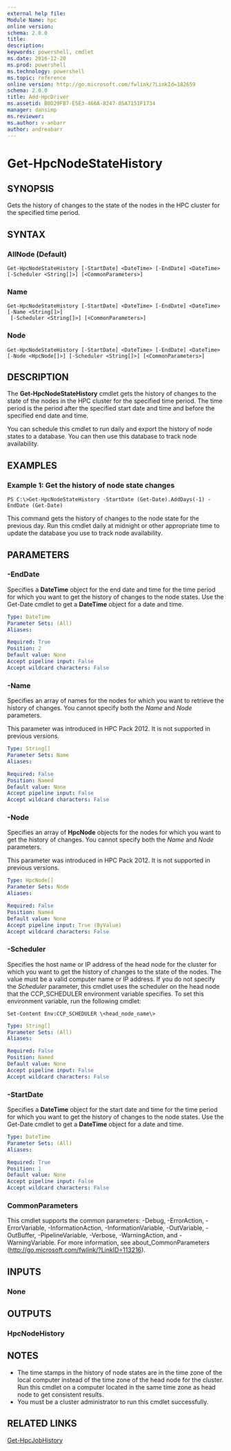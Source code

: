 ```yaml
---
external help file:
Module Name: hpc
online version:
schema: 2.0.0
title:
description:
keywords: powershell, cmdlet
ms.date: 2016-12-20
ms.prod: powershell
ms.technology: powershell
ms.topic: reference
online version: http://go.microsoft.com/fwlink/?LinkId=182659
schema: 2.0.0
title: Add-HpcDriver
ms.assetid: B0D29FB7-E5E3-466A-8247-05A7151F1734
manager: dansimp
ms.reviewer:
ms.author: v-anbarr
author: andreabarr
---
```


# Get-HpcNodeStateHistory

## SYNOPSIS
Gets the history of changes to the state of the nodes in the HPC cluster for the specified time period.

## SYNTAX

### AllNode (Default)
```
Get-HpcNodeStateHistory [-StartDate] <DateTime> [-EndDate] <DateTime>
[-Scheduler <String[]>] [<CommonParameters>]
```

### Name
```
Get-HpcNodeStateHistory [-StartDate] <DateTime> [-EndDate] <DateTime> [-Name <String[]>]
 [-Scheduler <String[]>] [<CommonParameters>]
```

### Node
```
Get-HpcNodeStateHistory [-StartDate] <DateTime> [-EndDate] <DateTime> [-Node <HpcNode[]>] [-Scheduler <String[]>] [<CommonParameters>]
```

## DESCRIPTION
The **Get-HpcNodeStateHistory** cmdlet gets the history of changes to the state of the nodes in the HPC cluster for the specified time period.
The time period is the period after the specified start date and time and before the specified end date and time.

You can schedule this cmdlet to run daily and export the history of node states to a database.
You can then use this database to track node availability.

## EXAMPLES

### Example 1: Get the history of node state changes
```
PS C:\>Get-HpcNodeStateHistory -StartDate (Get-Date).AddDays(-1) -EndDate (Get-Date)
```

This command gets the history of changes to the node state for the previous day.
Run this cmdlet daily at midnight or other appropriate time to update the database you use to track node availability.

## PARAMETERS

### -EndDate
Specifies a **DateTime** object for the end date and time for the time period for which you want to get the history of changes to the node states.
Use the Get-Date cmdlet to get a **DateTime** object for a date and time.

```yaml
Type: DateTime
Parameter Sets: (All)
Aliases:

Required: True
Position: 2
Default value: None
Accept pipeline input: False
Accept wildcard characters: False
```

### -Name
Specifies an array of names for the nodes for which you want to retrieve the history of changes.
You cannot specify both the *Name* and *Node* parameters.

This parameter was introduced in HPC Pack 2012.
It is not supported in previous versions.

```yaml
Type: String[]
Parameter Sets: Name
Aliases:

Required: False
Position: Named
Default value: None
Accept pipeline input: False
Accept wildcard characters: False
```

### -Node
Specifies an array of **HpcNode** objects for the nodes for which you want to get the history of changes.
You cannot specify both the *Name* and *Node* parameters.

This parameter was introduced in HPC Pack 2012.
It is not supported in previous versions.

```yaml
Type: HpcNode[]
Parameter Sets: Node
Aliases:

Required: False
Position: Named
Default value: None
Accept pipeline input: True (ByValue)
Accept wildcard characters: False
```

### -Scheduler
Specifies the host name or IP address of the head node for the cluster for which you want to get the history of changes to the state of the nodes.
The value must be a valid computer name or IP address.
If you do not specify the *Scheduler* parameter, this cmdlet uses the scheduler on the head node that the CCP_SCHEDULER environment variable specifies.
To set this environment variable, run the following cmdlet:

`Set-Content Env:CCP_SCHEDULER \<head_node_name\>`

```yaml
Type: String[]
Parameter Sets: (All)
Aliases:

Required: False
Position: Named
Default value: None
Accept pipeline input: False
Accept wildcard characters: False
```

### -StartDate
Specifies a **DateTime** object for the start date and time for the time period for which you want to get the history of changes to the node states.
Use the Get-Date cmdlet to get a **DateTime** object for a date and time.

```yaml
Type: DateTime
Parameter Sets: (All)
Aliases:

Required: True
Position: 1
Default value: None
Accept pipeline input: False
Accept wildcard characters: False
```

### CommonParameters
This cmdlet supports the common parameters: -Debug, -ErrorAction, -ErrorVariable, -InformationAction, -InformationVariable, -OutVariable, -OutBuffer, -PipelineVariable, -Verbose, -WarningAction, and -WarningVariable. For more information, see about_CommonParameters (http://go.microsoft.com/fwlink/?LinkID=113216).

## INPUTS

### None

## OUTPUTS

### HpcNodeHistory

## NOTES
* The time stamps in the history of node states are in the time zone of the local computer instead of the time zone of the head node for the cluster. Run this cmdlet on a computer located in the same time zone as head node to get consistent results.
* You must be a cluster administrator to run this cmdlet successfully.

## RELATED LINKS

[Get-HpcJobHistory](./Get-HpcJobHistory.md)
